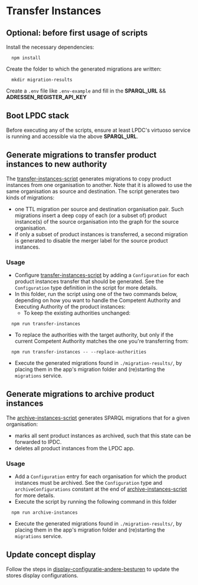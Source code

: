 # Transfer Instances

## Optional: before first usage of scripts

Install the necessary dependencies:

```shell
  npm install
```

Create the folder to which the generated migrations are written:

```shell
  mkdir migration-results
```

Create a `.env` file like `.env-example` and fill in the **SPARQL_URL** && **ADRESSEN_REGISTER_API_KEY**

## Boot LPDC stack

Before executing any of the scripts, ensure at least LPDC's virtuoso service is running and accessible via the above **SPARQL_URL**.

## Generate migrations to transfer product instances to new authority

The [transfer-instances-script](transfer-instances-script.ts) generates migrations to copy product instances from one organisation to another. Note that it is allowed to use the same organisation as source and destination. The script generates two kinds of migrations:
- one TTL migration per source and destination organisation pair. Such migrations insert a deep copy of each (or a subset of) product instance(s) of the source organisation into the graph for the source organisation.
- if only a subset of product instances is transferred, a second migration is generated to disable the merger label for the source product instances.

### Usage

- Configure [transfer-instances-script](transfer-instances-script.ts) by adding a `Configuration` for each product instances transfer that should be generated. See the `Configuration` type definition in the script for more details.
- In this folder, run the script using one of the two commands below, depending on how you want to handle the Competent Authority and Executing Authority of the product instances:
  - To keep the existing authorities unchanged:
```shell
  npm run transfer-instances
```
 - To replace the authorities with the target authority, but only if the current Competent Authority matches the one you're transferring from:
```shell
  npm run transfer-instances -- --replace-authorities
```
- Execute the generated migrations found in `./migration-results/`, by placing them in the app's migration folder and (re)starting the `migrations` service.

## Generate migrations to archive product instances

The [archive-instances-script](archive-instances-script.ts) generates SPARQL migrations that for a given organisation:
- marks all sent product instances as archived, such that this state can be forwarded to IPDC.
- deletes all product instances from the LPDC app.


### Usage
- Add a `Configuration` entry for each organisation for which the product instances must be archived. See the `Configuration` type and `archiveConfigurations` constant at the end of [archive-instances-script](archive-instances-script.ts) for more details.
- Execute the script by running the following command in this folder
```shell
  npm run archive-instances
```
- Execute the generated migrations found in `./migration-results/`, by placing them in the app's migration folder and (re)starting the `migrations` service.

## Update concept display

Follow the steps
in [display-configuratie-andere-besturen](https://github.com/lblod/app-lpdc-digitaal-loket/tree/development/migration-scripts/display-configuratie-andere-besturen)
to update the stores display configurations.
